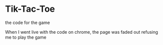 # Tik-Tac-Toe
the code for the game

When I went live with the code on chrome, the page was faded out refusing me to play the game
